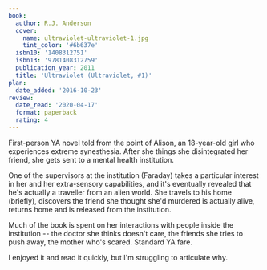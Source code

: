 ```yaml
---
book:
  author: R.J. Anderson
  cover:
    name: ultraviolet-ultraviolet-1.jpg
    tint_color: '#6b637e'
  isbn10: '1408312751'
  isbn13: '9781408312759'
  publication_year: 2011
  title: 'Ultraviolet (Ultraviolet, #1)'
plan:
  date_added: '2016-10-23'
review:
  date_read: '2020-04-17'
  format: paperback
  rating: 4
---
```


First-person YA novel told from the point of Alison, an 18-year-old girl who experiences extreme synesthesia.
After she things she disintegrated her friend, she gets sent to a mental health institution.

One of the supervisors at the institution (Faraday) takes a particular interest in her and her extra-sensory capabilities, and it's eventually revealed that he's actually a traveller from an alien world.
She travels to his home (briefly), discovers the friend she thought she'd murdered is actually alive, returns home and is released from the institution.

Much of the book is spent on her interactions with people inside the institution -- the doctor she thinks doesn't care, the friends she tries to push away, the mother who's scared.
Standard YA fare.

I enjoyed it and read it quickly, but I'm struggling to articulate why.